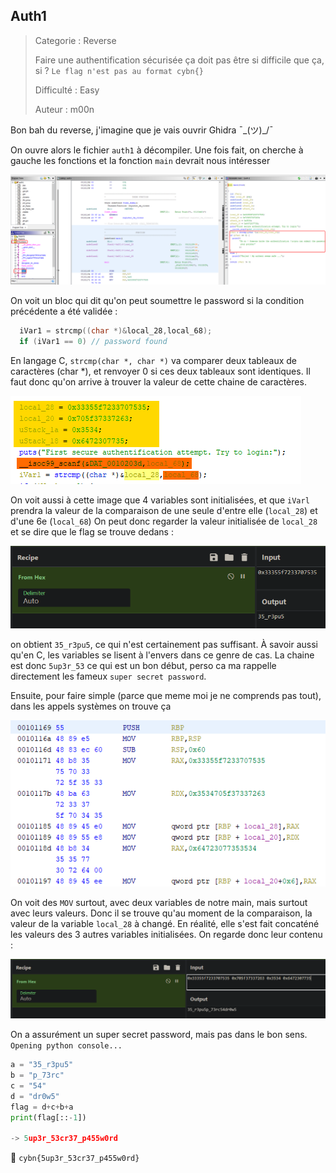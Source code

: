 ## Auth1

> Categorie : Reverse
>
> Faire une authentification sécurisée ça doit pas être si difficile que ça, si ?
> `Le flag n'est pas au format cybn{}`
>
> Difficulté : Easy
>
> Auteur : m00n



Bon bah du reverse, j'imagine que je vais ouvrir Ghidra ¯\_(ツ)_/¯

On ouvre alors le fichier `auth1` à décompiler. Une fois fait, on cherche à gauche les fonctions et la fonction `main` devrait nous intéresser

![image-20221212102526623](image-20221212102526623.png)

On voit un bloc qui dit qu'on peut soumettre le password si la condition précédente a été validée : 

```c
  iVar1 = strcmp((char *)&local_28,local_68);
  if (iVar1 == 0) // password found
```

 En langage C, `strcmp(char *, char *)` va comparer deux tableaux de caractères (char *), et renvoyer 0 si ces deux tableaux sont identiques. 
Il faut donc qu'on arrive à trouver la valeur de cette chaine de caractères.

![image-20221212103044491](image-20221212103044491.png)

On voit aussi à cette image que 4 variables sont initialisées, et que `iVarl` prendra la valeur de la comparaison de une seule d'entre elle (`local_28`) et d'une 6e (`local_68`)
On peut donc regarder la valeur initialisée de `local_28` et se dire que le flag se trouve dedans : 

 ![image-20221212103254353](image-20221212103254353.png)

on obtient `35_r3pu5`, ce qui n'est certainement pas suffisant. À savoir aussi qu'en C, les variables se lisent à l'envers dans ce genre de cas. La chaine est donc `5up3r_53` ce qui est un bon début, perso ca ma rappelle directement les fameux `super secret password`.

Ensuite, pour faire simple (parce que meme moi je ne comprends pas tout), dans les appels systèmes on trouve ça 

![image-20221212104116749](image-20221212104116749.png)

On voit des `MOV` surtout, avec deux variables de notre main, mais surtout avec leurs valeurs. Donc il se trouve qu'au moment de la comparaison, la valeur de la variable `local_28` à changé. En réalité, elle s'est fait concaténé les valeurs des 3 autres variables initialisées.
On regarde donc leur contenu : 

![image-20221212104316210](image-20221212104316210.png)

On a assurément un super secret password, mais pas dans le bon sens. `Opening python console...`

```py
a = "35_r3pu5"
b = "p_73rc"
c = "54"
d = "dr0w5"
flag = d+c+b+a
print(flag[::-1])

-> 5up3r_53cr37_p455w0rd
```

🚩 `cybn{5up3r_53cr37_p455w0rd}`
